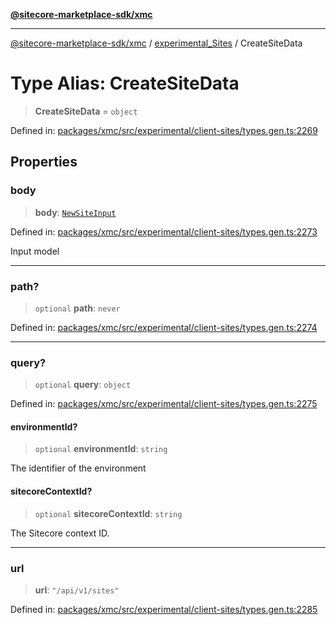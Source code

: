 [**@sitecore-marketplace-sdk/xmc**](../../../../README.md)

***

[@sitecore-marketplace-sdk/xmc](../../../../README.md) / [experimental\_Sites](../README.md) / CreateSiteData

# Type Alias: CreateSiteData

> **CreateSiteData** = `object`

Defined in: [packages/xmc/src/experimental/client-sites/types.gen.ts:2269](https://github.com/Sitecore/marketplace-sdk/blob/main/packages/xmc/src/experimental/client-sites/types.gen.ts#L2269)

## Properties

### body

> **body**: [`NewSiteInput`](NewSiteInput.md)

Defined in: [packages/xmc/src/experimental/client-sites/types.gen.ts:2273](https://github.com/Sitecore/marketplace-sdk/blob/main/packages/xmc/src/experimental/client-sites/types.gen.ts#L2273)

Input model

***

### path?

> `optional` **path**: `never`

Defined in: [packages/xmc/src/experimental/client-sites/types.gen.ts:2274](https://github.com/Sitecore/marketplace-sdk/blob/main/packages/xmc/src/experimental/client-sites/types.gen.ts#L2274)

***

### query?

> `optional` **query**: `object`

Defined in: [packages/xmc/src/experimental/client-sites/types.gen.ts:2275](https://github.com/Sitecore/marketplace-sdk/blob/main/packages/xmc/src/experimental/client-sites/types.gen.ts#L2275)

#### environmentId?

> `optional` **environmentId**: `string`

The identifier of the environment

#### sitecoreContextId?

> `optional` **sitecoreContextId**: `string`

The Sitecore context ID.

***

### url

> **url**: `"/api/v1/sites"`

Defined in: [packages/xmc/src/experimental/client-sites/types.gen.ts:2285](https://github.com/Sitecore/marketplace-sdk/blob/main/packages/xmc/src/experimental/client-sites/types.gen.ts#L2285)
